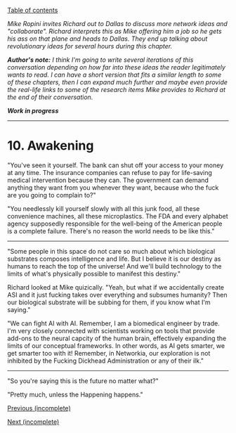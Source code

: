 [Table of contents](./README.md#table-of-contents)

*Mike Ropini invites Richard out to Dallas to discuss more network ideas and "collaborate". Richard interprets this as Mike offering him a job so he gets his ass on that plane and heads to Dallas. They end up talking about revolutionary ideas for several hours during this chapter.*

***Author's note:** I think I'm going to write several iterations of this conversation depending on how far into these ideas the reader legitimately wants to read. I can have a short version that fits a similar length to some of these chapters, then I can expand much further and maybe even provide the real-life links to some of the research items Mike provides to Richard at the end of their conversation.*

***Work in progress***

<hr />

# 10. Awakening

"You've seen it yourself. The bank can shut off your access to your money at any time. The insurance companies can refuse to pay for life-saving medical intervention because they can. The government can demand anything they want from you whenever they want, because who the fuck are you going to complain to?"

"You needlessly kill yourself slowly with all this junk food, all these convenience machines, all these microplastics. The FDA and every alphabet agency supposedly responsible for the well-being of the American people is a complete failure. There's no reason the world needs to be like this."

<hr />

"Some people in this space do not care so much about which biological substrates composes intelligence and life. But I believe it is our destiny as humans to reach the top of the universe! And we'll build technology to the limits of what's physically possible to manifest this destiny."

Richard looked at Mike quizically. "Yeah, but what if we accidentally create ASI and it just fucking takes over everything and subsumes humanity? Then our biological substrate will be subbing for them, if you know what I'm saying."

"We can fight AI with AI. Remember, I am a biomedical engineer by trade. I'm very closely connected with scientists working on tools that provide add-ons to the neural capcity of the human brain, effectively expanding the limits of our conceptual frameworks. In other words, as AI gets smarter, we get smarter too with it! Remember, in Networkia, our exploration is not inhibited by the Fucking Dickhead Administration or any of their ilk."

<hr />

"So you're saying this is the future no matter what?"

"Pretty much, unless the Happening happens." <!-- The Happening refers not to the poorly-received 2008 thriller film, but to a theoretical complete breakdown of modern society, whether through a single cataclysmic event or a series of degradations and failures in the global economic and communication network. Its definition was popularized on 4chan. -->

[Previous (incomplete)](./9.initiation.md)

[Next (incomplete)](./11.dedication.md)